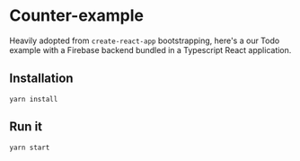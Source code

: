 # Counter-example

Heavily adopted from `create-react-app` bootstrapping, here's a our Todo example with a Firebase backend bundled in a Typescript React application.

## Installation
```
yarn install
```

## Run it
```
yarn start
```

